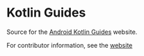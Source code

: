 Kotlin Guides
=============

Source for the [Android Kotlin Guides][1] website.

For contributor information, see the [website][2]





 [1]: https://android.github.io/kotlin-guides/
 [2]: https://android.github.io/kotlin-guides/contribute.html